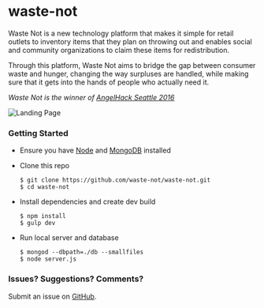 # waste-not

Waste Not is a new technology platform that makes it simple for retail outlets to inventory items that they plan on throwing out and enables social and community organizations to claim these items for redistribution.

Through this platform, Waste Not aims to bridge the gap between consumer waste and hunger, changing the way surpluses are handled, while making sure that it gets into the hands of people who actually need it.

_Waste Not is the winner of [AngelHack Seattle 2016](http://angelhack.com/)_

![Landing Page](https://i.imgsafe.org/66616d7.png "Waste Not")

### Getting Started
- Ensure you have [Node](https://nodejs.org/en/) and [MongoDB](https://www.mongodb.org/) installed
- Clone this repo
  ```
  $ git clone https://github.com/waste-not/waste-not.git
  $ cd waste-not
  ```
  
- Install dependencies and create dev build
  ```
  $ npm install
  $ gulp dev
  ```
  
- Run local server and database
  ```
  $ mongod --dbpath=./db --smallfiles
  $ node server.js
  ```

### Issues? Suggestions? Comments?
Submit an issue on [GitHub](https://github.com/waste-not/waste-not/issues).
